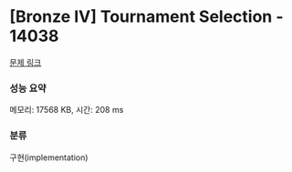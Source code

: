 # [Bronze IV] Tournament Selection - 14038 

[문제 링크](https://www.acmicpc.net/problem/14038) 

### 성능 요약

메모리: 17568 KB, 시간: 208 ms

### 분류

구현(implementation)


